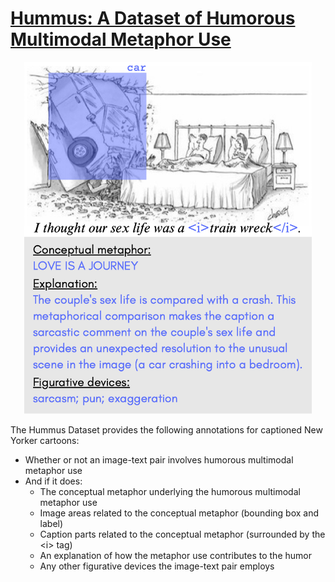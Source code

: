 # [Hummus: A Dataset of Humorous Multimodal Metaphor Use](https://arxiv.org/abs/2504.02983)

<p align="center">
  <img src="hummus_metaphor_sample.png" width=460px>
</p>

The Hummus Dataset provides the following annotations for captioned New Yorker cartoons:
- Whether or not an image-text pair involves humorous multimodal metaphor use
- And if it does:
  - The conceptual metaphor underlying the humorous multimodal metaphor use
  - Image areas related to the conceptual metaphor (bounding box and label)
  - Caption parts related to the conceptual metaphor (surrounded by the \<i\> tag)
  - An explanation of how the metaphor use contributes to the humor
  - Any other figurative devices the image-text pair employs
